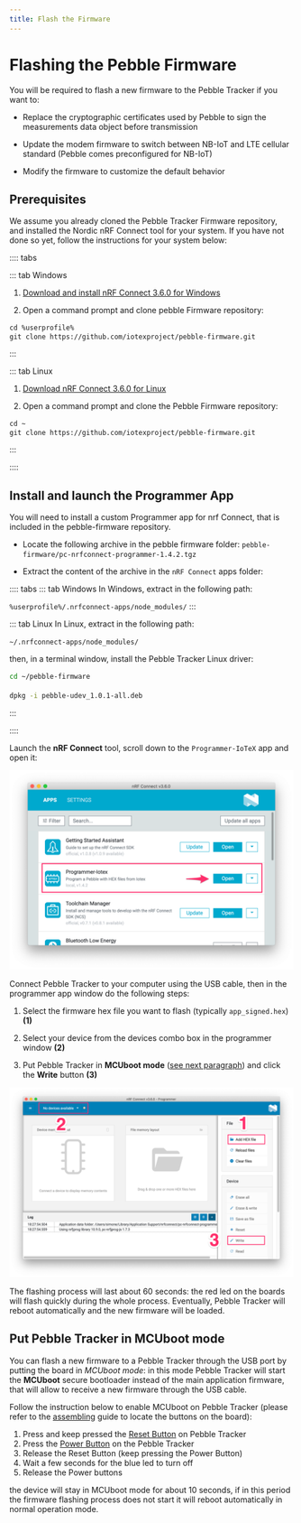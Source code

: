 ```yaml
---
title: Flash the Firmware
---
```


# Flashing the Pebble Firmware

You will be required to flash a new firmware to the Pebble Tracker if you want to:

- Replace the cryptographic certificates used by Pebble to sign the measurements data object before transmission

- Update the modem firmware to switch between NB-IoT and LTE cellular standard (Pebble comes preconfigured for NB-IoT)

- Modify the firmware to customize the default behavior

## Prerequisites

We assume you already cloned the Pebble Tracker Firmware repository, and installed the Nordic nRF Connect tool for your system. If you have not done so yet, follow the instructions for your system below:

:::: tabs

::: tab Windows

1. [Download and install nRF Connect 3.6.0 for Windows](https://www.nordicsemi.com/-/media/Software-and-other-downloads/Desktop-software/nRF-Connect-for-Desktop/3-6-0/nrfconnectsetup360ia32.exe)

2. Open a command prompt and clone pebble Firmware repository:

```
cd %userprofile%
git clone https://github.com/iotexproject/pebble-firmware.git
```

:::

::: tab Linux

1. [Download nRF Connect 3.6.0 for Linux](https://www.nordicsemi.com/-/media/Software-and-other-downloads/Desktop-software/nRF-Connect-for-Desktop/3-6-0/nrfconnect360x8664.AppImage)

2. Open a command prompt and clone the Pebble Firmware repository:

```
cd ~
git clone https://github.com/iotexproject/pebble-firmware.git
```

:::

::::

## Install and launch the Programmer App

You will need to install a custom Programmer app for nrf Connect, that is included in the pebble-firmware repository.

- Locate the following archive in the pebble firmware folder: `pebble-firmware/pc-nrfconnect-programmer-1.4.2.tgz`

- Extract the content of the archive in the `nRF Connect` apps folder:

:::: tabs
::: tab Windows
In Windows, extract in the following path:

`%userprofile%/.nrfconnect-apps/node_modules/`
:::

::: tab Linux
In Linux, extract in the following path:

`~/.nrfconnect-apps/node_modules/`

then, in a terminal window, install the Pebble Tracker Linux driver:

```sh
cd ~/pebble-firmware

dpkg -i pebble-udev_1.0.1-all.deb
```

:::

::::

Launch the **nRF Connect** tool, scroll down to the `Programmer-IoTeX` app and open it:

![](/img/developer/pebble-sdk/programmer_fig2.png)

Connect Pebble Tracker to your computer using the USB cable, then in the programmer app window do the following steps:

1. Select the firmware hex file you want to flash (typically `app_signed.hex`) **(1)**

2. Select your device from the devices combo box in the programmer window **(2)**

3. Put Pebble Tracker in **MCUboot mode** ([see next paragraph](#put-pebble-tracker-in-mcuboot-mode)) and click the **Write** button **(3)**

![](/img/developer/pebble-sdk/programmer_fig3.png)

The flashing process will last about 60 seconds: the red led on the boards will flash quickly during the whole process. Eventually, Pebble Tracker will reboot automatically and the new firmware will be loaded.

## Put Pebble Tracker in **MCUboot mode**

You can flash a new firmware to a Pebble Tracker through the USB port by putting the board in _MCUboot mode_: in this mode Pebble Tracker will start the **MCUboot** secure bootloader instead of the main application firmware, that will allow to receive a new firmware through the USB cable.

Follow the instruction below to enable MCUboot on Pebble Tracker (please refer to the [assembling](pebble-power-on.md#board-layout) guide to locate the buttons on the board):

1. Press and keep pressed the [Reset Button](pebble-power-on.md#board-layout) on Pebble Tracker
2. Press the [Power Button](pebble-power-on.md#board-layout) on the Pebble Tracker
3. Release the Reset Button (keep pressing the Power Button)
4. Wait a few seconds for the blue led to turn off
5. Release the Power buttons

the device will stay in MCUboot mode for about 10 seconds, if in this period the firmware flashing process does not start it will reboot automatically in normal operation mode.

